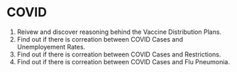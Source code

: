 # COVID 
1. Reivew and discover reasoning behind the Vaccine Distribution Plans.
2. Find out if there is correation between COVID Cases and Unemployement Rates.
3. Find out if there is correation between COVID Cases and Restrictions.
4. Find out if there is correation between COVID Cases and Flu Pneumonia.

